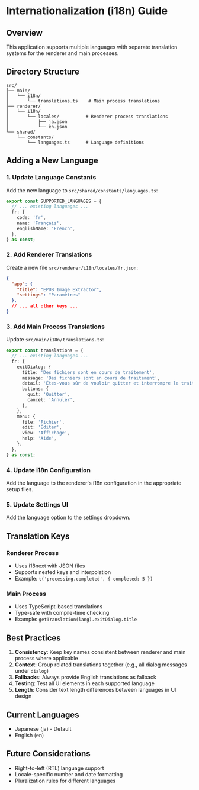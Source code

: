 # Internationalization (i18n) Guide

## Overview
This application supports multiple languages with separate translation systems for the renderer and main processes.

## Directory Structure
```
src/
├── main/
│   └── i18n/
│       └── translations.ts    # Main process translations
├── renderer/
│   └── i18n/
│       └── locales/          # Renderer process translations
│           ├── ja.json
│           └── en.json
└── shared/
    └── constants/
        └── languages.ts      # Language definitions
```

## Adding a New Language

### 1. Update Language Constants
Add the new language to `src/shared/constants/languages.ts`:

```typescript
export const SUPPORTED_LANGUAGES = {
  // ... existing languages ...
  fr: {
    code: 'fr',
    name: 'Français',
    englishName: 'French',
  },
} as const;
```

### 2. Add Renderer Translations
Create a new file `src/renderer/i18n/locales/fr.json`:

```json
{
  "app": {
    "title": "EPUB Image Extractor",
    "settings": "Paramètres"
  },
  // ... all other keys ...
}
```

### 3. Add Main Process Translations
Update `src/main/i18n/translations.ts`:

```typescript
export const translations = {
  // ... existing languages ...
  fr: {
    exitDialog: {
      title: 'Des fichiers sont en cours de traitement',
      message: 'Des fichiers sont en cours de traitement',
      detail: 'Êtes-vous sûr de vouloir quitter et interrompre le traitement?',
      buttons: {
        quit: 'Quitter',
        cancel: 'Annuler',
      },
    },
    menu: {
      file: 'Fichier',
      edit: 'Éditer',
      view: 'Affichage',
      help: 'Aide',
    },
  },
} as const;
```

### 4. Update i18n Configuration
Add the language to the renderer's i18n configuration in the appropriate setup files.

### 5. Update Settings UI
Add the language option to the settings dropdown.

## Translation Keys

### Renderer Process
- Uses i18next with JSON files
- Supports nested keys and interpolation
- Example: `t('processing.completed', { completed: 5 })`

### Main Process
- Uses TypeScript-based translations
- Type-safe with compile-time checking
- Example: `getTranslation(lang).exitDialog.title`

## Best Practices

1. **Consistency**: Keep key names consistent between renderer and main process where applicable
2. **Context**: Group related translations together (e.g., all dialog messages under `dialog`)
3. **Fallbacks**: Always provide English translations as fallback
4. **Testing**: Test all UI elements in each supported language
5. **Length**: Consider text length differences between languages in UI design

## Current Languages
- Japanese (ja) - Default
- English (en)

## Future Considerations
- Right-to-left (RTL) language support
- Locale-specific number and date formatting
- Pluralization rules for different languages